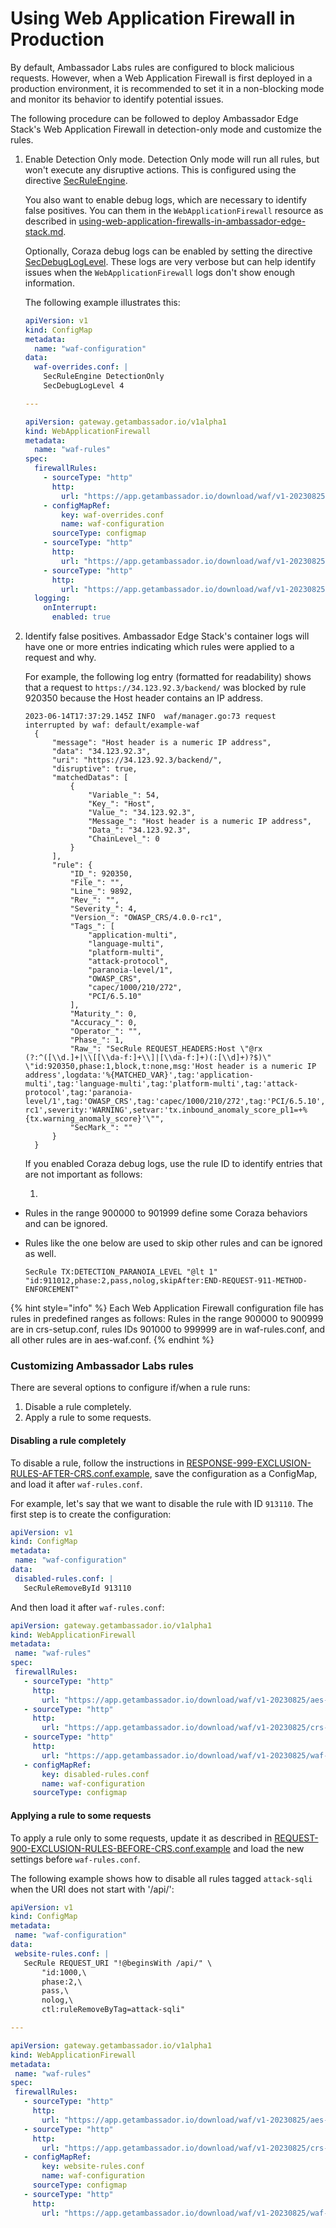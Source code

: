 # Using Web Application Firewall in Production

By default, Ambassador Labs rules are configured to block malicious requests. However, when a Web Application Firewall is first deployed in a production environment, it is recommended to set it in a non-blocking mode and monitor its behavior to identify potential issues.

The following procedure can be followed to deploy Ambassador Edge Stack's Web Application Firewall in detection-only mode and customize the rules.

1.  Enable Detection Only mode. Detection Only mode will run all rules, but won't execute any disruptive actions. This is configured using the directive [SecRuleEngine](https://coraza.io/docs/seclang/directives/#secruleengine).

    You also want to enable debug logs, which are necessary to identify false positives. You can them in the `WebApplicationFirewall` resource as described in [using-web-application-firewalls-in-ambassador-edge-stack.md](using-web-application-firewalls-in-ambassador-edge-stack.md "mention").

    Optionally, Coraza debug logs can be enabled by setting the directive [SecDebugLogLevel](https://coraza.io/docs/seclang/directives/#secdebugloglevel). These logs are very verbose but can help identify issues when the `WebApplicationFirewall` logs don't show enough information.

    The following example illustrates this:

    ```yaml
    apiVersion: v1
    kind: ConfigMap
    metadata:
      name: "waf-configuration"
    data:
      waf-overrides.conf: |
        SecRuleEngine DetectionOnly
        SecDebugLogLevel 4

    ---

    apiVersion: gateway.getambassador.io/v1alpha1
    kind: WebApplicationFirewall
    metadata:
      name: "waf-rules"
    spec:
      firewallRules:
        - sourceType: "http"
          http:
            url: "https://app.getambassador.io/download/waf/v1-20230825/aes-waf.conf"
        - configMapRef:
            key: waf-overrides.conf
            name: waf-configuration
          sourceType: configmap
        - sourceType: "http"
          http:
            url: "https://app.getambassador.io/download/waf/v1-20230825/crs-setup.conf"
        - sourceType: "http"
          http:
            url: "https://app.getambassador.io/download/waf/v1-20230825/waf-rules.conf"
      logging:
        onInterrupt:
          enabled: true
    ```
2.  Identify false positives. Ambassador Edge Stack's container logs will have one or more entries indicating which rules were applied to a request and why.

    For example, the following log entry (formatted for readability) shows that a request to `https://34.123.92.3/backend/` was blocked by rule 920350 because the Host header contains an IP address.

    ```
    2023-06-14T17:37:29.145Z INFO  waf/manager.go:73 request interrupted by waf: default/example-waf
      {
          "message": "Host header is a numeric IP address",
          "data": "34.123.92.3",
          "uri": "https://34.123.92.3/backend/",
          "disruptive": true,
          "matchedDatas": [
              {
                  "Variable_": 54,
                  "Key_": "Host",
                  "Value_": "34.123.92.3",
                  "Message_": "Host header is a numeric IP address",
                  "Data_": "34.123.92.3",
                  "ChainLevel_": 0
              }
          ],
          "rule": {
              "ID_": 920350,
              "File_": "",
              "Line_": 9892,
              "Rev_": "",
              "Severity_": 4,
              "Version_": "OWASP_CRS/4.0.0-rc1",
              "Tags_": [
                  "application-multi",
                  "language-multi",
                  "platform-multi",
                  "attack-protocol",
                  "paranoia-level/1",
                  "OWASP_CRS",
                  "capec/1000/210/272",
                  "PCI/6.5.10"
              ],
              "Maturity_": 0,
              "Accuracy_": 0,
              "Operator_": "",
              "Phase_": 1,
              "Raw_": "SecRule REQUEST_HEADERS:Host \"@rx (?:^([\\d.]+|\\[[\\da-f:]+\\]|[\\da-f:]+)(:[\\d]+)?$)\" \"id:920350,phase:1,block,t:none,msg:'Host header is a numeric IP address',logdata:'%{MATCHED_VAR}',tag:'application-multi',tag:'language-multi',tag:'platform-multi',tag:'attack-protocol',tag:'paranoia-level/1',tag:'OWASP_CRS',tag:'capec/1000/210/272',tag:'PCI/6.5.10',ver:'OWASP_CRS/4.0.0-rc1',severity:'WARNING',setvar:'tx.inbound_anomaly_score_pl1=+%{tx.warning_anomaly_score}'\"",
              "SecMark_": ""
          }
      }
    ```

    If you enabled Coraza debug logs, use the rule ID to identify entries that are not important as follows:

    1.

* Rules in the range 900000 to 901999 define some Coraza behaviors and can be ignored.
*   Rules like the one below are used to skip other rules and can be ignored as well.

    ```
    SecRule TX:DETECTION_PARANOIA_LEVEL "@lt 1" "id:911012,phase:2,pass,nolog,skipAfter:END-REQUEST-911-METHOD-ENFORCEMENT"
    ```

{% hint style="info" %}
Each Web Application Firewall configuration file has rules in predefined ranges as follows: Rules in the range 900000 to 900999 are in crs-setup.conf, rules IDs 901000 to 999999 are in waf-rules.conf, and all other rules are in aes-waf.conf.
{% endhint %}

### Customizing Ambassador Labs rules <a href="#customizing-ambassador-labs-rules" id="customizing-ambassador-labs-rules"></a>

There are several options to configure if/when a rule runs:

1. Disable a rule completely.
2. Apply a rule to some requests.

#### Disabling a rule completely <a href="#disabling-a-rule-completely" id="disabling-a-rule-completely"></a>

To disable a rule, follow the instructions in [RESPONSE-999-EXCLUSION-RULES-AFTER-CRS.conf.example](https://github.com/coreruleset/coreruleset/blob/v4.0/dev/rules/RESPONSE-999-EXCLUSION-RULES-AFTER-CRS.conf.example), save the configuration as a ConfigMap, and load it after `waf-rules.conf`.

For example, let's say that we want to disable the rule with ID `913110`. The first step is to create the configuration:

```yaml
apiVersion: v1
kind: ConfigMap
metadata:
 name: "waf-configuration"
data:
 disabled-rules.conf: |
   SecRuleRemoveById 913110
```

And then load it after `waf-rules.conf`:

```yaml
apiVersion: gateway.getambassador.io/v1alpha1
kind: WebApplicationFirewall
metadata:
 name: "waf-rules"
spec:
 firewallRules:
   - sourceType: "http"
     http:
       url: "https://app.getambassador.io/download/waf/v1-20230825/aes-waf.conf"
   - sourceType: "http"
     http:
       url: "https://app.getambassador.io/download/waf/v1-20230825/crs-setup.conf"
   - sourceType: "http"
     http:
       url: "https://app.getambassador.io/download/waf/v1-20230825/waf-rules.conf"
   - configMapRef:
       key: disabled-rules.conf
       name: waf-configuration
     sourceType: configmap

```

#### Applying a rule to some requests <a href="#applying-a-rule-to-some-requests" id="applying-a-rule-to-some-requests"></a>

To apply a rule only to some requests, update it as described in [REQUEST-900-EXCLUSION-RULES-BEFORE-CRS.conf.example](https://github.com/coreruleset/coreruleset/blob/v4.0/dev/rules/REQUEST-900-EXCLUSION-RULES-BEFORE-CRS.conf.example) and load the new settings before `waf-rules.conf`.

The following example shows how to disable all rules tagged `attack-sqli` when the URI does not start with '/api/':

```yaml
apiVersion: v1
kind: ConfigMap
metadata:
 name: "waf-configuration"
data:
 website-rules.conf: |
   SecRule REQUEST_URI "!@beginsWith /api/" \
       "id:1000,\
       phase:2,\
       pass,\
       nolog,\
       ctl:ruleRemoveByTag=attack-sqli"

---

apiVersion: gateway.getambassador.io/v1alpha1
kind: WebApplicationFirewall
metadata:
 name: "waf-rules"
spec:
 firewallRules:
   - sourceType: "http"
     http:
       url: "https://app.getambassador.io/download/waf/v1-20230825/aes-waf.conf"
   - sourceType: "http"
     http:
       url: "https://app.getambassador.io/download/waf/v1-20230825/crs-setup.conf"
   - configMapRef:
       key: website-rules.conf
       name: waf-configuration
     sourceType: configmap
   - sourceType: "http"
     http:
       url: "https://app.getambassador.io/download/waf/v1-20230825/waf-rules.conf"
```

